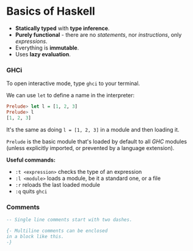 # Basics of Haskell

* **Statically typed** with **type inference**.
* **Purely functional** - there are no *statements*, nor *instructions*, only *expressions*.
* Everything is **immutable**.
* Uses **lazy evaluation**.

### GHCi

To open interactive mode, type `ghci` to your terminal.

We can use `let` to define a name in the interpreter:

```Haskell
Prelude> let l = [1, 2, 3]
Prelude> l
[1, 2, 3]
```

It's the same as doing `l = [1, 2, 3]` in a module and then loading it.

`Prelude` is the basic module that's loaded by default to all *GHC* modules (unless explicitly imported, or prevented by a language extension).

**Useful commands:**

* `:t <expression>` checks the type of an expression
* `:l <module>` loads a module, be it a standard one, or a file
* `:r` reloads the last loaded module
* `:q` quits `ghci`

### Comments

```Haskell
-- Single line comments start with two dashes.

{- Multiline comments can be enclosed
in a block like this.
-}
```
